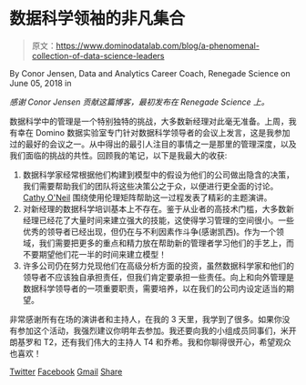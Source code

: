 # 数据科学领袖的非凡集合

> 原文：<https://www.dominodatalab.com/blog/a-phenomenal-collection-of-data-science-leaders>

By Conor Jensen, Data and Analytics Career Coach, Renegade Science on June 05, 2018 in

*感谢 Conor Jensen 贡献这篇博客，最初发布在 Renegade Science 上。*

数据科学中的管理是一个特别独特的挑战，大多数新经理对此毫无准备。上周，我有幸在 Domino 数据实验室专门针对数据科学领导者的会议上发言，这是我参加过的最好的会议之一。从中得出的最引人注目的事情之一是那里的管理深度，以及我们面临的挑战的共性。回顾我的笔记，以下是我最大的收获:

1.  数据科学家经常根据他们构建到模型中的假设为他们的公司做出隐含的决策，我们需要帮助我们的团队将这些决策公之于众，以便进行更全面的讨论。 [Cathy O'Neil](https://mathbabe.org/) 围绕使用伦理矩阵帮助这一过程发表了精彩的主题演讲。
2.  对新经理的数据科学培训基本上不存在。鉴于从业者的高技术门槛，大多数新经理已经花了大量时间来建立强大的技能，这使得学习管理的空间很小。一些优秀的领导者已经出现，但仍在与不利因素作斗争(感谢凯西)。作为一个领域，我们需要把更多的重点和精力放在帮助新的管理者学习他们的手艺上，而不要期望他们花一半的时间来建立模型！
3.  许多公司仍在努力兑现他们在高级分析方面的投资，虽然数据科学家和他们的领导者不应该独自承担责任，但我们肯定要承担一些责任。向上和向外管理是数据科学领导者的一项重要职责，需要培养，以在我们的公司内设定适当的期望。

非常感谢所有在场的演讲者和主持人，在我的 3 天里，我学到了很多。如果你没有参加这个活动，我强烈建议你明年去参加。我还要向我的小组成员同事们，米开朗基罗和 T2，还有我们伟大的主持人 T4 和乔希。我和你聊得很开心，希望观众也喜欢！

[Twitter](/#twitter) [Facebook](/#facebook) [Gmail](/#google_gmail) [Share](https://www.addtoany.com/share#url=https%3A%2F%2Fwww.dominodatalab.com%2Fblog%2Fa-phenomenal-collection-of-data-science-leaders%2F&title=A%20phenomenal%20collection%20of%20Data%20Science%20leaders)